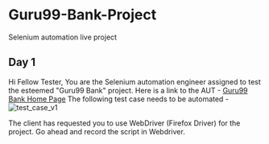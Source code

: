 # Guru99-Bank-Project
Selenium automation live project

## Day 1

Hi Fellow Tester, 
You are the Selenium automation engineer assigned to test the esteemed "Guru99 Bank" project.
Here is a link to the AUT - [Guru99 Bank Home Page](http://www.demo.guru99.com/V4/)
The following test case needs to be automated -
![test_case_v1](https://github.com/tsokomalusi/Guru99-Bank-Project/blob/master/Guru99-Bank-Project/resources/test_case_v1.png)

The client has requested you to use WebDriver (Firefox Driver) for the project. Go ahead and record the script in Webdriver.
